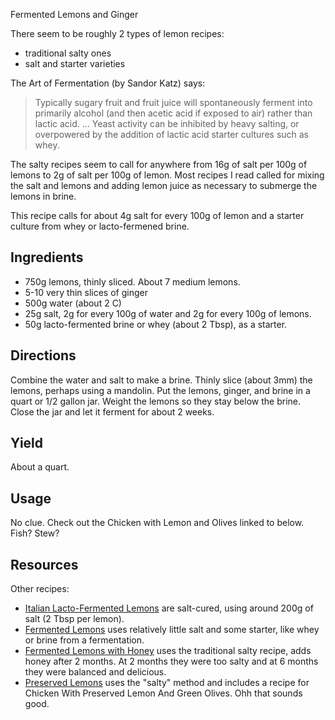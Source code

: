 Fermented Lemons and Ginger

There seem to be roughly 2 types of lemon recipes:

- traditional salty ones
- salt and starter varieties

The Art of Fermentation (by Sandor Katz) says:

> Typically sugary fruit and fruit juice will spontaneously ferment into primarily alcohol (and then acetic acid if exposed to air) rather than lactic acid.  ... Yeast activity can be inhibited by heavy salting, or overpowered by the addition of lactic acid starter cultures such as whey.

The salty recipes seem to call for anywhere from 16g of salt per 100g of lemons to 2g of salt per 100g of lemon.  Most recipes I read called for mixing the salt and lemons and adding lemon juice as necessary to submerge the lemons in brine.

This recipe calls for about 4g salt for every 100g of lemon and a starter culture from whey or lacto-fermened brine.

## Ingredients

- 750g lemons, thinly sliced.  About 7 medium lemons.
- 5-10 very thin slices of ginger
- 500g water (about 2 C)
- 25g salt, 2g for every 100g of water and 2g for every 100g of lemons.
- 50g lacto-fermented brine or whey (about 2 Tbsp), as a starter.

## Directions

Combine the water and salt to make a brine.  Thinly slice (about 3mm) the lemons, perhaps using a mandolin.  Put the lemons, ginger, and brine in a quart or 1/2 gallon jar.  Weight the lemons so they stay below the brine.  Close the jar and let it ferment for about 2 weeks.

## Yield

About a quart.

## Usage

No clue.  Check out the Chicken with Lemon and Olives linked to below.  Fish?  Stew?


## Resources

Other recipes:

- [Italian Lacto-Fermented Lemons](http://www.pickl-it.com/blog/364/italian-moroccan-spiced-lacto-fermented-lemon/) are salt-cured, using around 200g of salt (2 Tbsp per lemon).
- [Fermented Lemons](http://theelliotthomestead.com/2012/10/preserved-lemons/) uses relatively little salt and some starter, like whey or brine from a fermentation.
- [Fermented Lemons with Honey](http://theessentialherbal.blogspot.com/2012/11/it-started-with-stroll-through-farmers.html) uses the traditional salty recipe, adds honey after 2 months.  At 2 months they were too salty and at 6 months they were balanced and delicious.
- [Preserved Lemons](http://www.npr.org/2013/04/08/176577903/preserved-lemons-older-wiser-and-full-of-flavor) uses the "salty" method and includes a recipe for Chicken With Preserved Lemon And Green Olives.  Ohh that sounds good.
